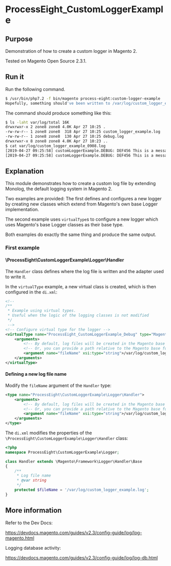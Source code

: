 # ProcessEight_CustomLoggerExample

## Purpose
Demonstration of how to create a custom logger in Magento 2.

Tested on Magento Open Source 2.3.1.

## Run it
Run the following command.
```bash
$ /usr/bin/php7.2 -f bin/magento process-eight:custom-logger-example
Hopefully, something should've been written to /var/log/custom_logger_example.log
```
The command should produce something like this:
```bash
$ ls -laht var/log/total 16K
drwxrwxr-x 2 zone8 zone8 4.0K Apr 27 10:25 .
-rw-rw-r-- 1 zone8 zone8  318 Apr 27 10:25 custom_logger_example.log
-rw-rw-r-- 1 zone8 zone8  130 Apr 27 10:25 debug.log
drwxrwxr-x 8 zone8 zone8 4.0K Apr 27 10:23 ..
$ cat var/log/custom_logger_example_0908.log 
[2019-04-27 09:25:58] customLoggerExample.DEBUG: DEF456 This is a message written by ProcessEight\CustomLoggerExample\Logger\Logger at 20190427 09:25:58 [] []
[2019-04-27 09:25:58] customLoggerExample.DEBUG: DEF456 This is a message written by ProcessEight\CustomLoggerExample\Logger\Logger at 20190427 09:25:58 [] []
```

## Explanation

This module demonstrates how to create a custom log file by extending Monolog, the default logging system in Magento 2.

Two examples are provided: The first defines and configures a new logger by creating new classes which extend from Magento's own base Logger implementation. 

The second example uses `virtualType`s to configure a new logger which uses Magento's base Logger classes as their base type. 

Both examples do exactly the same thing and produce the same output.

### First example

#### \ProcessEight\CustomLoggerExample\Logger\Handler

The `Handler` class defines where the log file is written and the adapter used to write it. 

In the `virtualType` example, a new virtual class is created, which is then configured in the `di.xml`:
```xml
<!--
/**
 * Example using virtual types.
 * Useful when the logic of the logging classes is not modified
 */
 -->
<!-- Configure virtual type for the logger -->
<virtualType name="ProcessEight_CustomLoggerExample_Debug" type="Magento\Framework\Logger\Handler\Base">
    <arguments>
        <!-- By default, log files will be created in the Magento base folder -->
        <!-- Or, you can provide a path relative to the Magento base folder -->
        <argument name="fileName" xsi:type="string">/var/log/custom_logger_example_virtual_type.log</argument>
    </arguments>
</virtualType>
```

#### Defining a new log file name

Modify the `fileName` argument of the `Handler` type:
```xml
<type name="ProcessEight\CustomLoggerExample\Logger\Handler">
    <arguments>
        <!-- By default, log files will be created in the Magento base folder -->
        <!-- Or, you can provide a path relative to the Magento base folder -->
        <argument name="fileName" xsi:type="string">/var/log/custom_logger_example.log</argument>
    </arguments>
</type>
```
The `di.xml` modifies the properties of the `\ProcessEight\CustomLoggerExample\Logger\Handler` class:
```php
<?php
namespace ProcessEight\CustomLoggerExample\Logger;

class Handler extends \Magento\Framework\Logger\Handler\Base
{
    /**
     * Log file name
     * @var string
     */
    protected $fileName = '/var/log/custom_logger_example.log';
}
```

## More information

Refer to the Dev Docs: 

https://devdocs.magento.com/guides/v2.3/config-guide/log/log-magento.html

Logging database activity: 

https://devdocs.magento.com/guides/v2.3/config-guide/log/log-db.html